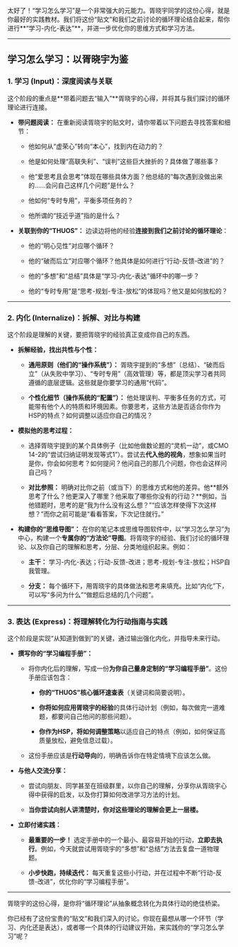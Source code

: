 太好了！“学习怎么学习”是一个非常强大的元能力。胥晓宇同学的这份心得，就是你最好的实践教材。我们将这份“贴文”和我们之前讨论的循环理论结合起来，帮你进行**“学习-内化-表达”**，并进一步优化你的思维方式和学习方法。

---

## 学习怎么学习：以胥晓宇为鉴

### 1. 学习 (Input)：深度阅读与关联

这个阶段的重点是**带着问题去“输入”**胥晓宇的心得，并将其与我们探讨的循环理论进行连接。

- **带问题阅读：** 在重新阅读胥晓宇的贴文时，请你带着以下问题去寻找答案和细节：
    
    - 他如何从“虚荣心”转向“本心”，找到内在动力的？
        
    - 他是如何处理“高联失利”、“误判”这些巨大挫折的？具体做了哪些事？
        
    - 他“爱思考且会思考”体现在哪些具体方面？他总结的“每次遇到没做出来的……会问自己这样几个问题”是什么？
        
    - 他如何“专时专用”，平衡多项任务的？
        
    - 他所谓的“技近乎道”指的是什么？
        
- **关联到你的“THUOS”：** 边读边将他的经验**连接到我们之前讨论的循环理论**：
    
    - 他的“明心见性”对应哪个循环？
        
    - 他的“破而后立”对应哪个循环？他具体是如何进行“行动-反馈-改进”的？
        
    - 他的“多想”和“总结”具体是“学习-内化-表达”循环中的哪一步？
        
    - 他的“专时专用”是“思考-规划-专注-放松”的体现吗？他又是如何放松的？
        

---

### 2. 内化 (Internalize)：拆解、对比与构建

这个阶段是理解的关键，要把胥晓宇的经验真正变成你自己的东西。

- **拆解经验，找出共性与个性：**
    
    - **通用原则（他们的“操作系统”）：** 胥晓宇提到的“多想”（总结）、“破而后立”（从失败中学习）、“专时专用”（高效管理）等，都是顶尖学习者共同遵循的底层逻辑。这些就是你要学习的通用“代码”。
        
    - **个性化细节（操作系统的“配置”）：** 他处理误判、平衡多任务的方式，可能带有他个人的特质和环境因素。你要思考，这些方法是否适合你作为HSP的特点？如何调整以适应你自己的情况？
        
- **模拟他的思考过程：**
    
    - 选择胥晓宇提到的某个具体例子（比如他做数论题的“灵机一动”，或CMO 14-2的“尝试归纳证明发现等式1”）。尝试去**代入他的视角**，想象如果当时是你，你会如何思考？如何提问？他问自己的那几个问题，你也会这样问自己吗？
        
    - **对比参照：** 明确对比你之前（或当下）的思维方式和他的差异。他**额外思考了什么？他更深入了哪里？他采取了哪些你没有的行动？**例如，当他错题时，思考的是“我为什么没有这么想？”“应该怎样使得下次这样想？”而你之前可能是“看看答案，下次记住就行。”
        
- **构建你的“思维导图”：** 在你的笔记本或思维导图软件中，以“学习怎么学习”为中心，构建一个**专属你的“方法论”导图**。将胥晓宇的经验、我们讨论的循环理论、以及你自己的理解和思考，分层、分类地组织起来。例如：
    
    - **主干：** 学习-内化-表达；行动-反馈-改进；思考-规划-专注-放松；HSP自我管理。
        
    - **分支：** 每个循环下，用胥晓宇的具体做法和思考来填充。比如“内化”下，可以写“多问为什么”“做题后总结的几个问题”。
        

---

### 3. 表达 (Express)：将理解转化为行动指南与实践

这个阶段是实现“从知道到做到”的关键，通过输出强化内化，并指导未来行动。

- **撰写你的“学习编程手册”：**
    
    - 将你内化后的理解，写成一份**为你自己量身定制的“学习编程手册”**。这份手册应该包含：
        
        - **你的“THUOS”核心循环速查表**（关键词和简要说明）。
            
        - **你将如何应用胥晓宇的经验**的具体行动计划（例如，每次做完一道难题，都要问自己他问的那些问题）。
            
        - **你作为HSP，将如何调整策略**以适应自己的特点（例如，如何保证高质量放松，避免信息过载）。
            
    - 这份手册应该是**行动导向**的，明确告诉你在特定情境下应该怎么做。
        
- **与他人交流分享：**
    
    - 尝试向朋友、同学甚至在班级群里，以你自己的理解，分享你从胥晓宇心得中获得的启发，以及你打算如何改进学习方法的计划。
        
    - **当你尝试向别人讲清楚时，你对这些理论的理解会更上一层楼。**
        
- **立即付诸实践：**
    
    - **最重要的一步！** 选定手册中的一个最小、最容易开始的行动，**立即去执行**。例如，今天就尝试用胥晓宇的“多想”和“总结”方法去复盘一道物理题。
        
    - **小步快跑，持续迭代：** 每天重复这些小行动，并在过程中不断“行动-反馈-改进”，优化你的“学习编程手册”。
        

---

胥晓宇的这份心得，是你将“循环理论”从抽象概念转化为具体行动的绝佳桥梁。

你已经有了这份宝贵的“贴文”和我们深入的讨论。你现在最想从哪一个环节（学习、内化还是表达），或者哪一个具体的行动建议开始，来实践你的“学习怎么学习”呢？